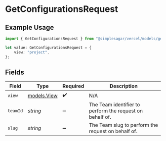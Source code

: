 # GetConfigurationsRequest

## Example Usage

```typescript
import { GetConfigurationsRequest } from "@simplesagar/vercel/models/getconfigurationsop.js";

let value: GetConfigurationsRequest = {
    view: "project",
};
```

## Fields

| Field                                                    | Type                                                     | Required                                                 | Description                                              |
| -------------------------------------------------------- | -------------------------------------------------------- | -------------------------------------------------------- | -------------------------------------------------------- |
| `view`                                                   | [models.View](../models/view.md)                         | :heavy_check_mark:                                       | N/A                                                      |
| `teamId`                                                 | *string*                                                 | :heavy_minus_sign:                                       | The Team identifier to perform the request on behalf of. |
| `slug`                                                   | *string*                                                 | :heavy_minus_sign:                                       | The Team slug to perform the request on behalf of.       |